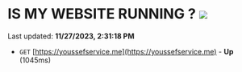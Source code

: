 # IS MY WEBSITE RUNNING ? [![](https://img.shields.io/static/v1?label=Sponsor&message=%E2%9D%A4&logo=GitHub&color=%23fe8e86)](https://github.com/sponsors/<username>)

Last updated: **11/27/2023, 2:31:18 PM**

- `GET` [https://youssefservice.me](https://youssefservice.me) - **Up** (1045ms)
